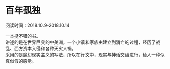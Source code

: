 # 百年孤独

阅读时间：2018.10.9-2018.10.14

一本挺不错的书。  
讲述的是在世界巨变的中美洲，一个小镇和家族由建立到消亡的过程，经历了战乱、西方资本入侵和各种天灾人祸。  
采用的是魔幻现实主义的写法，所以在行文中，现实与神话交替进行，给人一种似真似假的感觉。